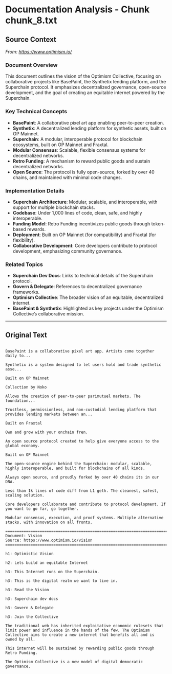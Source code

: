 # Documentation Analysis - Chunk chunk_8.txt

## Source Context
*From: https://www.optimism.io/*

### Document Overview  
This document outlines the vision of the Optimism Collective, focusing on collaborative projects like BasePaint, the Synthetix lending platform, and the Superchain protocol. It emphasizes decentralized governance, open-source development, and the goal of creating an equitable internet powered by the Superchain.  

### Key Technical Concepts  
- **BasePaint**: A collaborative pixel art app enabling peer-to-peer creation.  
- **Synthetix**: A decentralized lending platform for synthetic assets, built on OP Mainnet.  
- **Superchain**: A modular, interoperable protocol for blockchain ecosystems, built on OP Mainnet and Fraxtal.  
- **Modular Consensus**: Scalable, flexible consensus systems for decentralized networks.  
- **Retro Funding**: A mechanism to reward public goods and sustain decentralized networks.  
- **Open Source**: The protocol is fully open-source, forked by over 40 chains, and maintained with minimal code changes.  

### Implementation Details  
- **Superchain Architecture**: Modular, scalable, and interoperable, with support for multiple blockchain stacks.  
- **Codebase**: Under 1,000 lines of code, clean, safe, and highly interoperable.  
- **Funding Model**: Retro Funding incentivizes public goods through token-based rewards.  
- **Deployment**: Built on OP Mainnet (for compatibility) and Fraxtal (for flexibility).  
- **Collaborative Development**: Core developers contribute to protocol development, emphasizing community governance.  

### Related Topics  
- **Superchain Dev Docs**: Links to technical details of the Superchain protocol.  
- **Govern & Delegate**: References to decentralized governance frameworks.  
- **Optimism Collective**: The broader vision of an equitable, decentralized internet.  
- **BasePaint & Synthetix**: Highlighted as key projects under the Optimism Collective’s collaborative mission.

---

## Original Text
```

BasePaint is a collaborative pixel art app. Artists come together daily to...

Synthetix is a system designed to let users hold and trade synthetic asse...

Built on OP Mainnet

Collection by Noko

Allows the creation of peer-to-peer parimutuel markets. The foundation...

Trustless, permissionless, and non-custodial lending platform that provides lending markets between an...

Built on Fraxtal

Own and grow with your onchain fren.

An open source protocol created to help give everyone access to the global economy.

Built on OP Mainnet

The open-source engine behind the Superchain: modular, scalable, highly interoperable, and built for blockchains of all kinds.

Always open source, and proudly forked by over 40 chains its in our DNA.

Less than 1k lines of code diff from L1 geth. The cleanest, safest, scaling solution.

Core developers collaborate and contribute to protocol development. If you want to go far, go together.

Modular consensus, execution, and proof systems. Multiple alternative stacks, with innovation on all fronts.

================================================================================
Document: Vision
Source: https://www.optimism.io/vision
================================================================================

h1: Optimistic Vision

h2: Lets build an equitable Internet

h3: This Internet runs on the Superchain.

h3: This is the digital realm we want to live in.

h3: Read the Vision

h3: Superchain dev docs

h3: Govern & Delegate

h3: Join the Collective

The traditional web has inherited exploitative economic rulesets that limit power and influence in the hands of the few. The Optimism Collective aims to create a new internet that benefits all and is owned by all.

This internet will be sustained by rewarding public goods through Retro Funding.

The Optimism Collective is a new model of digital democratic governance.
```